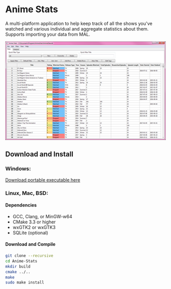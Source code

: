 # Anime Stats

A multi-platform application to help keep track of all the shows you've watched and various individual and aggregate statistics about them. Supports importing your data from MAL.

![](https://raw.githubusercontent.com/tsweeney256/Anime-Stats/images/1.png)

## Download and Install
### Windows:
[Download portable executable here](https://github.com/tsweeney256/Anime-Stats/releases)

### Linux, Mac, BSD:
#### Dependencies
- GCC, Clang, or MinGW-w64
- CMake 3.3 or higher
- wxGTK2 or wxGTK3
- SQLite (optional)
#### Download and Compile
```bash
git clone --recursive
cd Anime-Stats
mkdir build
cmake ../..
make
sudo make install
```
